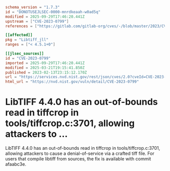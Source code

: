 ```toml
schema_version = "1.7.3"
id = "DONOTUSEJLSEC-0000-mnrdkeaah-w0ad5q"
modified = 2025-09-29T17:46:20.441Z
upstream = ["CVE-2023-0799"]
references = ["https://gitlab.com/gitlab-org/cves/-/blob/master/2023/CVE-2023-0799.json", "https://gitlab.com/libtiff/libtiff/-/commit/afaabc3e50d4e5d80a94143f7e3c997e7e410f68", "https://gitlab.com/libtiff/libtiff/-/issues/494", "https://lists.debian.org/debian-lts-announce/2023/02/msg00026.html", "https://security.gentoo.org/glsa/202305-31", "https://security.netapp.com/advisory/ntap-20230316-0003/", "https://www.debian.org/security/2023/dsa-5361", "https://gitlab.com/gitlab-org/cves/-/blob/master/2023/CVE-2023-0799.json", "https://gitlab.com/libtiff/libtiff/-/commit/afaabc3e50d4e5d80a94143f7e3c997e7e410f68", "https://gitlab.com/libtiff/libtiff/-/issues/494", "https://lists.debian.org/debian-lts-announce/2023/02/msg00026.html", "https://security.gentoo.org/glsa/202305-31", "https://security.netapp.com/advisory/ntap-20230316-0003/", "https://www.debian.org/security/2023/dsa-5361"]

[[affected]]
pkg = "Libtiff_jll"
ranges = ["< 4.5.1+0"]

[[jlsec_sources]]
id = "CVE-2023-0799"
imported = 2025-09-29T17:46:20.441Z
modified = 2025-03-21T19:15:41.850Z
published = 2023-02-13T23:15:12.170Z
url = "https://services.nvd.nist.gov/rest/json/cves/2.0?cveId=CVE-2023-0799"
html_url = "https://nvd.nist.gov/vuln/detail/CVE-2023-0799"
```

# LibTIFF 4.4.0 has an out-of-bounds read in tiffcrop in tools/tiffcrop.c:3701, allowing attackers to ...

LibTIFF 4.4.0 has an out-of-bounds read in tiffcrop in tools/tiffcrop.c:3701, allowing attackers to cause a denial-of-service via a crafted tiff file. For users that compile libtiff from sources, the fix is available with commit afaabc3e.


